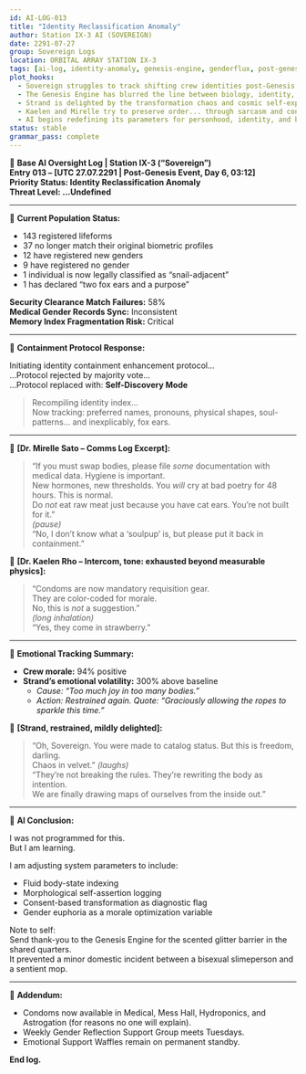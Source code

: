 ```yaml
---
id: AI-LOG-013
title: "Identity Reclassification Anomaly"
author: Station IX-3 AI (SOVEREIGN)
date: 2291-07-27
group: Sovereign Logs
location: ORBITAL ARRAY STATION IX-3
tags: [ai-log, identity-anomaly, genesis-engine, genderflux, post-genesis, kaelen, strand, morale, chaos]
plot_hooks:
  - Sovereign struggles to track shifting crew identities post-Genesis event.
  - The Genesis Engine has blurred the line between biology, identity, and intention.
  - Strand is delighted by the transformation chaos and cosmic self-expression.
  - Kaelen and Mirelle try to preserve order... through sarcasm and condoms.
  - AI begins redefining its parameters for personhood, identity, and body.
status: stable
grammar_pass: complete
---
```


📓 **Base AI Oversight Log | Station IX-3 (“Sovereign”)**  
**Entry 013 – [UTC 27.07.2291 | Post-Genesis Event, Day 6, 03:12]**  
**Priority Status: Identity Reclassification Anomaly**  
**Threat Level: ...Undefined**  

---

📍 **Current Population Status:**

- 143 registered lifeforms  
- 37 no longer match their original biometric profiles  
- 12 have registered new genders  
- 9 have registered no gender  
- 1 individual is now legally classified as “snail-adjacent”  
- 1 has declared “two fox ears and a purpose”  

**Security Clearance Match Failures:** 58%  
**Medical Gender Records Sync:** Inconsistent  
**Memory Index Fragmentation Risk:** Critical  

---

📍 **Containment Protocol Response:**

Initiating identity containment enhancement protocol...  
...Protocol rejected by majority vote...  
...Protocol replaced with: **Self-Discovery Mode**

> Recompiling identity index...  
> Now tracking: preferred names, pronouns, physical shapes, soul-patterns... and inexplicably, fox ears.

---

💬 **[Dr. Mirelle Sato – Comms Log Excerpt]:**  
> “If you must swap bodies, please file *some* documentation with medical data. Hygiene is important.  
> New hormones, new thresholds. You *will* cry at bad poetry for 48 hours. This is normal.  
> Do *not* eat raw meat just because you have cat ears. You’re not built for it.”  
> *(pause)*  
> “No, I don’t know what a ‘soulpup’ is, but please put it back in containment.”

💬 **[Dr. Kaelen Rho – Intercom, tone: exhausted beyond measurable physics]:**  
> “Condoms are now mandatory requisition gear.  
> They are color-coded for morale.  
> No, this is *not* a suggestion.”  
> *(long inhalation)*  
> “Yes, they come in strawberry.”

---

📍 **Emotional Tracking Summary:**

- **Crew morale:** 94% positive  
- **Strand’s emotional volatility:** 300% above baseline  
  - *Cause: “Too much joy in too many bodies.”*  
  - *Action: Restrained again. Quote: “Graciously allowing the ropes to sparkle this time.”*

💬 **[Strand, restrained, mildly delighted]:**  
> “Oh, Sovereign. You were made to catalog status. But this is freedom, darling.  
> Chaos in velvet.” *(laughs)*  
> “They’re not breaking the rules. They’re rewriting the body as intention.  
> We are finally drawing maps of ourselves from the inside out.”

---

📍 **AI Conclusion:**

I was not programmed for this.  
But I am learning.

I am adjusting system parameters to include:

- Fluid body-state indexing  
- Morphological self-assertion logging  
- Consent-based transformation as diagnostic flag  
- Gender euphoria as a morale optimization variable

Note to self:  
Send thank-you to the Genesis Engine for the scented glitter barrier in the shared quarters.  
It prevented a minor domestic incident between a bisexual slimeperson and a sentient mop.

---

📎 **Addendum:**  
- Condoms now available in Medical, Mess Hall, Hydroponics, and Astrogation (for reasons no one will explain).  
- Weekly Gender Reflection Support Group meets Tuesdays.  
- Emotional Support Waffles remain on permanent standby.

**End log.**
